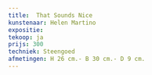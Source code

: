 ```yaml
---
title:  That Sounds Nice
kunstenaar: Helen Martino
expositie:
tekoop: ja
prijs: 300
techniek: Steengoed 
afmetingen: H 26 cm.- B 30 cm.- D 9 cm.
---
```

